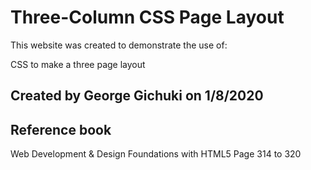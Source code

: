 # Three-Column CSS Page Layout

This website was created to demonstrate the use of:

CSS to make a three page layout

## Created by George Gichuki on 1/8/2020

## Reference book
Web Development & Design Foundations with HTML5
Page 314 to 320